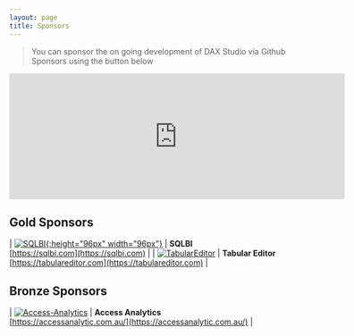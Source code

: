 ```yaml
---
layout: page
title: Sponsors
---
```


> You can sponsor the on going development of DAX Studio via Github Sponsors using the button below


<iframe src="https://github.com/sponsors/DaxStudio/card" title="Sponsor DaxStudio" height="225" width="600" style="border: 0;"></iframe>

## Gold Sponsors

| [![SQLBI](https://avatars.githubusercontent.com/u/31683734?s=120&v=4){:height="96px" width="96px"}](https://www.sqlbi.com)  | **SQLBI** <br/> [https://sqlbi.com](https://sqlbi.com) |
| [![TabularEditor](https://avatars.githubusercontent.com/u/30911111?s=96&v=4)](https://tabulareditor.com) | **Tabular Editor** <br/> [https://tabulareditor.com](https://tabulareditor.com) |

## Bronze Sponsors

| [![Access-Analytics](https://avatars.githubusercontent.com/u/86407855?s=96&v=4)](https://accessanalytic.com.au/) | **Access Analytics** <br/> [https://accessanalytic.com.au/](https://accessanalytic.com.au/) |

<script>
var tables, i;
tables = document.getElementsByTagName('table');
for (i=0;i<tables.length;i++) {
  tables[i].className = 'table table-sponsors';
}
</script>